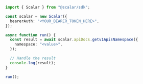 <!-- Start SDK Example Usage [usage] -->
```typescript
import { Scalar } from "@scalar/sdk";

const scalar = new Scalar({
  bearerAuth: "<YOUR_BEARER_TOKEN_HERE>",
});

async function run() {
  const result = await scalar.apiDocs.getv1ApisNamespace({
    namespace: "<value>",
  });

  // Handle the result
  console.log(result);
}

run();

```
<!-- End SDK Example Usage [usage] -->